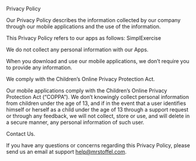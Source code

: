 Privacy Policy

Our Privacy Policy describes the information collected by our company through our mobile applications and the use of the information.

This Privacy Policy  refers to our apps as follows: SimplExercise

We do not collect any personal information with our Apps.

When you download and use our mobile applications, we don’t require you to provide any information.

We comply with the Children’s Online Privacy Protection Act.

Our mobile applications comply with the Children’s Online Privacy Protection Act (“COPPA”). We don’t knowingly collect personal information from children under the age of 13, and if in the event that a user identifies himself or herself as a child under the age of 13 through a support request or through any feedback, we will not collect, store or use, and will delete in a secure manner, any personal information of such user.

Contact Us.

If you have any questions or concerns regarding this Privacy Policy, please send us an email at support help@mrstoffel.com.
